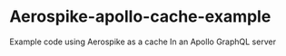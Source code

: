 # Aerospike-apollo-cache-example
Example code using Aerospike as a cache In an Apollo GraphQL server
